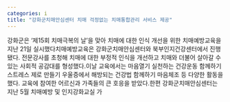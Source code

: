 ```yaml
---
categories: i
title: "강화군치매안심센터 치매 걱정없는 치매통합관리 서비스 제공"
---
```

강화군은 ‘제15회 치매극복의 날’을 맞아 치매에 대한 인식 개선을 위한 치매예방교육을 지난 21일 실시했다치매예방교육은 강화군치매안심센터와 북부인지건강센터에서 진행됐다. 전문강사를 초청해 치매에 대한 부정적 인식을 개선하고 치매와 더불어 살아갈 수 있는 사회적 공감대를 형성했다.이날 교육에서는 마음열기 실천하는 건강운동 함께하기 스트레스 제로 만들기 우울증에서 해방되는 건강법 함께하기 마음체조 등 다양한 활동을 했다. 교육에 참여한 어르신과 가족들의 큰 호응을 받았다.한편 강화군치매안심센터는 지난 5월 치매예방 및 인지강화교실 가
